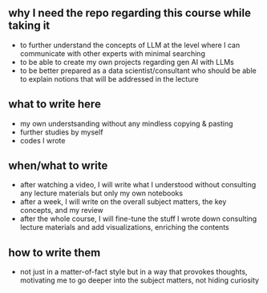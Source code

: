 ## why I need the repo regarding this course while taking it
* to further understand the concepts of LLM at the level where I can communicate with other experts with minimal searching
* to be able to create my own projects regarding gen AI with LLMs
* to be better prepared as a data scientist/consultant who should be able to explain notions that will be addressed in the lecture

## what to write here
* my own understsanding without any mindless copying & pasting
* further studies by myself
* codes I wrote 

## when/what to write
* after watching a video, I will write what I understood without consulting any lecture materials but only my own notebooks
* after a week, I will write on the overall subject matters, the key concepts, and my review 
* after the whole course, I will fine-tune the stuff I wrote down consulting lecture materials and add visualizations, enriching the contents

## how to write them
* not just in a matter-of-fact style but in a way that provokes thoughts, motivating me to go deeper into the subject matters, not hiding curiosity
